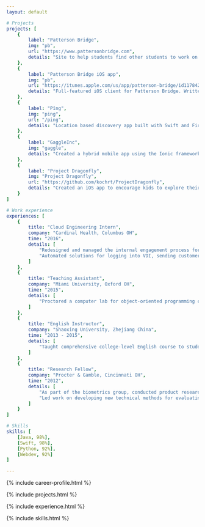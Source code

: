 ```yaml
---
layout: default

# Projects
projects: [
    {
        label: "Patterson Bridge", 
        img: "pb",
        url: "https://www.pattersonbridge.com", 
        details: "Site to help students find other students to work on projects together. Why wait for a startup weekend to find talent and start your business? Written in Angular2 with Google's Firebase as a backend."
    },
    {
        label: "Patterson Bridge iOS app", 
        img: "pb",
        url: "https://itunes.apple.com/us/app/patterson-bridge/id1178426060?mt=8", 
        details: "Full-featured iOS client for Patterson Bridge. Written in Swift 3 for iPad and iPhone."
    },
    {
        label: "Pîng", 
        img: "ping",
        url: "/ping", 
        details: "Location based discovery app built with Swift and Firebase. Currently in Apple's TestFlight Beta program"
    },
    {
        label: "GaggleInc", 
        img: "gaggle",
        details: "Created a hybrid mobile app using the Ionic framework and AngularJS in a three-person Agile development environment"
    },
    {
        label: "Project Dragonfly", 
        img: "Project Dragonfly",
        url: "https://github.com/kochrt/ProjectDragonfly", 
        details: "Created an iOS app to encourage kids to explore their environment and ask scientific questions"
    }
]

# Work experience
experiences: [
    {
        title: "Cloud Engineering Intern",
        company: "Cardinal Health, Columbus OH",
        time: "2016",
        details: [
            "Redesigned and managed the internal engagement process for requesting Amazon Web Services (AWS) resources, streamlining the process by which resources are provisioned",
            "Automated solutions for logging into VDI, sending customer emails based on data from an Excel spreadsheet, and entering queries into Neo4j graph database all using Python"
        ]
    },
    {
        title: "Teaching Assistant",
        company: "Miami University, Oxford OH",
        time: "2015",
        details: [
            "Proctored a computer lab for object-oriented programming course, focusing on good coding practices, readability, and object-oriented design"
        ]
    },
    {
        title: "English Instructor",
        company: "Shaoxing University, Zhejiang China",
        time: "2013 - 2015",
        details: [
            "Taught comprehensive college-level English course to students while learning Chinese"
        ]
    },
    {
        title: "Research Fellow",
        company: "Procter & Gamble, Cincinnati OH",
        time: "2012",
        details: [
            "As part of the biometrics group, conducted product research and consumer testing using various biometric tools and human factors, including facial expression coding, eye tracking using Tobii, implicit cognition studies, and Facial Action Coding System (FACS)",
            "Led work on developing new technical methods for evaluating product performance based on sensory feedback from consumers (Pantene)"
        ]
    }
]

# Skills
skills: [
    [Java, 98%],
    [Swift, 98%],
    [Python, 92%],
    [Webdev, 92%]
]

---
```


            
{% include career-profile.html %}
            
{% include projects.html %}

{% include experience.html %}
            
{% include skills.html %}

